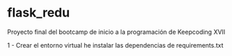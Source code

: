 # flask_redu
Proyecto final del bootcamp de inicio a la programación de Keepcoding XVII

1 - Crear el entorno virtual he instalar las dependencias de requirements.txt